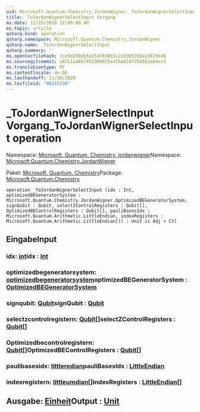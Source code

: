 ```yaml
---
uid: Microsoft.Quantum.Chemistry.JordanWigner._ToJordanWignerSelectInput
title: _ToJordanWignerSelectInput Vorgang
ms.date: 11/25/2020 12:00:00 AM
ms.topic: article
qsharp.kind: operation
qsharp.namespace: Microsoft.Quantum.Chemistry.JordanWigner
qsharp.name: _ToJordanWignerSelectInput
qsharp.summary: ''
ms.openlocfilehash: 1ce5d299db5e253765855c2a590539da2d833e48
ms.sourcegitcommit: a87c1aa8e7453360025e47ba614f25b02ea84ec3
ms.translationtype: MT
ms.contentlocale: de-DE
ms.lasthandoff: 11/26/2020
ms.locfileid: "96215230"
---
```

# <a name="_tojordanwignerselectinput-operation"></a><span data-ttu-id="80c41-102">_ToJordanWignerSelectInput Vorgang</span><span class="sxs-lookup"><span data-stu-id="80c41-102">_ToJordanWignerSelectInput operation</span></span>

<span data-ttu-id="80c41-103">Namespace: [Microsoft. Quantum. Chemistry. jordanwigner](xref:Microsoft.Quantum.Chemistry.JordanWigner)</span><span class="sxs-lookup"><span data-stu-id="80c41-103">Namespace: [Microsoft.Quantum.Chemistry.JordanWigner](xref:Microsoft.Quantum.Chemistry.JordanWigner)</span></span>

<span data-ttu-id="80c41-104">Paket: [Microsoft. Quantum. Chemistry](https://nuget.org/packages/Microsoft.Quantum.Chemistry)</span><span class="sxs-lookup"><span data-stu-id="80c41-104">Package: [Microsoft.Quantum.Chemistry](https://nuget.org/packages/Microsoft.Quantum.Chemistry)</span></span>




```qsharp
operation _ToJordanWignerSelectInput (idx : Int, optimizedBEGeneratorSystem : Microsoft.Quantum.Chemistry.JordanWigner.OptimizedBEGeneratorSystem, signQubit : Qubit, selectZControlRegisters : Qubit[], OptimizedBEControlRegisters : Qubit[], pauliBasesIdx : Microsoft.Quantum.Arithmetic.LittleEndian, indexRegisters : Microsoft.Quantum.Arithmetic.LittleEndian[]) : Unit is Adj + Ctl
```


## <a name="input"></a><span data-ttu-id="80c41-105">Eingabe</span><span class="sxs-lookup"><span data-stu-id="80c41-105">Input</span></span>

### <a name="idx--int"></a><span data-ttu-id="80c41-106">idx: [int](xref:microsoft.quantum.lang-ref.int)</span><span class="sxs-lookup"><span data-stu-id="80c41-106">idx : [Int](xref:microsoft.quantum.lang-ref.int)</span></span>




### <a name="optimizedbegeneratorsystem--optimizedbegeneratorsystem"></a><span data-ttu-id="80c41-107">optimizedbegeneratorsystem: [optimizedbegeneratorsystem](xref:Microsoft.Quantum.Chemistry.JordanWigner.OptimizedBEGeneratorSystem)</span><span class="sxs-lookup"><span data-stu-id="80c41-107">optimizedBEGeneratorSystem : [OptimizedBEGeneratorSystem](xref:Microsoft.Quantum.Chemistry.JordanWigner.OptimizedBEGeneratorSystem)</span></span>




### <a name="signqubit--qubit"></a><span data-ttu-id="80c41-108">signqubit: [Qubit](xref:microsoft.quantum.lang-ref.qubit)</span><span class="sxs-lookup"><span data-stu-id="80c41-108">signQubit : [Qubit](xref:microsoft.quantum.lang-ref.qubit)</span></span>




### <a name="selectzcontrolregisters--qubit"></a><span data-ttu-id="80c41-109">selectzcontrolregistern: [Qubit](xref:microsoft.quantum.lang-ref.qubit)[]</span><span class="sxs-lookup"><span data-stu-id="80c41-109">selectZControlRegisters : [Qubit](xref:microsoft.quantum.lang-ref.qubit)[]</span></span>




### <a name="optimizedbecontrolregisters--qubit"></a><span data-ttu-id="80c41-110">Optimizedbecontrolregistern: [Qubit](xref:microsoft.quantum.lang-ref.qubit)[]</span><span class="sxs-lookup"><span data-stu-id="80c41-110">OptimizedBEControlRegisters : [Qubit](xref:microsoft.quantum.lang-ref.qubit)[]</span></span>




### <a name="paulibasesidx--littleendian"></a><span data-ttu-id="80c41-111">paulibasesidx: [littleredian](xref:Microsoft.Quantum.Arithmetic.LittleEndian)</span><span class="sxs-lookup"><span data-stu-id="80c41-111">pauliBasesIdx : [LittleEndian](xref:Microsoft.Quantum.Arithmetic.LittleEndian)</span></span>




### <a name="indexregisters--littleendian"></a><span data-ttu-id="80c41-112">indexregistern: [littleumdian](xref:Microsoft.Quantum.Arithmetic.LittleEndian)[]</span><span class="sxs-lookup"><span data-stu-id="80c41-112">indexRegisters : [LittleEndian](xref:Microsoft.Quantum.Arithmetic.LittleEndian)[]</span></span>





## <a name="output--unit"></a><span data-ttu-id="80c41-113">Ausgabe: [Einheit](xref:microsoft.quantum.lang-ref.unit)</span><span class="sxs-lookup"><span data-stu-id="80c41-113">Output : [Unit](xref:microsoft.quantum.lang-ref.unit)</span></span>

